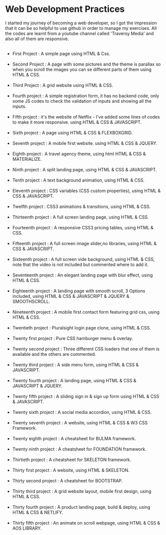 # Web Development Practices
I started my journey of becoming a web developer, so I got  the impression that it can be so helpful to use github in order to manage my exercises. All the codes are learnt from a youtube channel called 'Traversy Media' and also all of them are responsive.
<br/><br/>
- First Project : A simple page using HTML & Css.
<br/><br/>
- Second Project : A page with some pictures and the theme is parallax so when you scroll the images you can se different parts of them using HTML & CSS.
<br/><br/>
- Third Project : A grid website using HTML & CSS.
<br/><br/>
- Fourth project : A simple registration form, it has no backend code, only some JS codes to check the validation of inputs and showing all the inputs.
<br/><br/>
- Fifth project : it's the website of Netflix - I've added some lines of codes to make it more responsive. using HTML & CSS & JAVASCRIPT.
<br/><br/>
- Sixth project : A page using HTML & CSS & FLEXBOXGRID.
<br/><br/>
- Seventh project : A mobile first website. using HTML & CSS & JQUERY.
<br/><br/>
- Eighth project : A travel agency theme, using html HTML & CSS & MATERIALIZE.
<br/><br/>
- Ninth project : A split landing page, using HTML & CSS & JAVASCRIPT.
<br/><br/>
- Tenth project : A text background animation, using HTML & CSS.
<br/><br/>
- Eleventh project : CSS variables (CSS custom properties), using HTML & CSS & JAVASCRIPT.
<br/><br/>
- Twelfth project : CSS3 animations & transitions, using HTML & CSS.
<br/><br/>
- Thirteenth project : A full screen landing page, using HTML & CSS.
<br/><br/>
- Fourteenth project : A responsive CSS3 pricing tables, using HTML & CSS.
<br/><br/>
- Fifteenth project : A full screen image slider,no libraries, using HTML & CSS & JAVASCRIPT.
<br/><br/>
- Sixteenth project : A full screen vide background, using HTML & CSS, note that the video is not included but commented where to add it.
<br/><br/>
- Seventeenth project : An elegant landing page with blur effect, using HTML & CSS.
<br/><br/>
- Eighteenth project : A landing page with smooth scroll, 3 Options included, using HTML & CSS & JAVASCRIPT & JQUERY & SMOOTHSCROLL.
<br/><br/>
- Nineteenth project : A mobile first contact form featuring grid css, using HTML & CSS.
<br/><br/>
- Twentieth project : Pluralsight login page clone, using HTML & CSS.
<br/><br/>
- Twenty first project : Pure CSS hamburger menu & overlay.
<br/><br/>
- Twenty second project : Three different CSS loaders that one of them is available and the others are commented.
<br/><br/>
- Twenty third project : A side menu form, using HTML & CSS & JAVASCRIPT.
<br/><br/>
- Twenty fourth project : A landing page, using HTML & CSS & JAVASCRIPT & JQUERY.
<br/><br/>
- Twenty fifth project : A sliding sign in & sign up form using HTML & CSS & JAVASCRIPT.
<br/><br/>
- Twenty sixth project : A social media accordion, using HTML & CSS.
<br/><br/>
- Twenty seventh project : A website, using HTML & CSS & W3 CSS Framework.
<br/><br/>
- Twenty eighth project : A cheatsheet for BULMA framework.
<br/><br/>
- Twenty ninth project : A cheatsheet for FOUNDATION framework.
<br/><br/>
- Thirtieth project : A cheatsheet for SKELETON framework.
<br/><br/>
- Thirty first project : A website, using HTML & SKELETON.
<br/><br/>
- Thirty second project : A cheatsheet for BOOTSTRAP.
<br/><br/>
- Thirty third project : A grid website layout, mobile first design, using HTML & CSS.
<br/><br/>
- Thirty fourth project : A product landing page, build & deploy, using HTML & CSS & NETLIFY.
<br/><br/>
- Thirty fifth project : An animate on scroll webpage, using HTML & CSS & AOS LIBRARY.